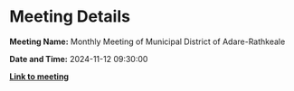 # Meeting Details

**Meeting Name:** Monthly Meeting of Municipal District of Adare-Rathkeale

**Date and Time:** 2024-11-12 09:30:00

**<a href="https://www.limerick.ie/council/whats-on/monthly-meeting-of-municipal-district-of-adare-rathkeale-9" target="_blank">Link to meeting</a>**
